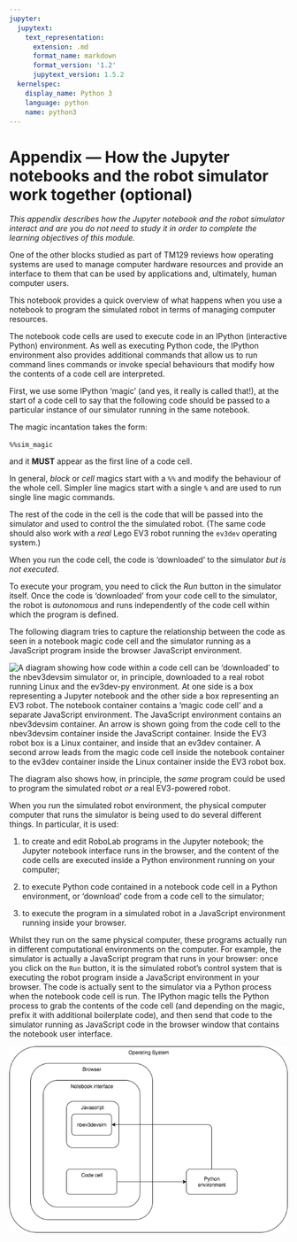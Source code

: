```yaml
---
jupyter:
  jupytext:
    text_representation:
      extension: .md
      format_name: markdown
      format_version: '1.2'
      jupytext_version: 1.5.2
  kernelspec:
    display_name: Python 3
    language: python
    name: python3
---
```


# Appendix — How the Jupyter notebooks and the robot simulator work together (optional)

*This appendix describes how the Jupyter notebook and the robot simulator interact and are you do not need to study it in order to complete the learning objectives of this module.*

One of the other blocks studied as part of TM129 reviews how operating systems are used to manage computer hardware resources and provide an interface to them that can be used by applications and, ultimately, human computer users.

This notebook provides a quick overview of what happens when you use a notebook to program the simulated robot in terms of managing computer resources.

The notebook code cells are used to execute code in an IPython (interactive Python) environment. As well as executing Python code, the IPython environment also provides additional commands that allow us to run command lines commands or invoke special behaviours that modify how the contents of a code cell are interpreted.

First, we use some IPython ‘magic’ (and yes, it really is called that!), at the start of a code cell to say that the following code should be passed to a particular instance of our simulator running in the same notebook.

The magic incantation takes the form:

`%%sim_magic`

and it __MUST__ appear as the first line of a code cell.

In general, *block* or *cell* magics start with a `%%` and modify the behaviour of the whole cell. Simpler line magics start with a single `%` and are used to run single line magic commands.

The rest of the code in the cell is the code that will be passed into the simulator and used to control the the simulated robot. (The same code should also work with a *real* Lego EV3 robot running the `ev3dev` operating system.)

When you run the code cell, the code is ‘downloaded’ to the simulator *but is not executed*.

To execute your program, you need to click the *Run* button in the simulator itself. Once the code is ‘downloaded’ from your code cell to the simulator, the robot is *autonomous* and runs independently of the code cell within which the program is defined.

The following diagram tries to capture the relationship between the code as seen in a notebook magic code cell and the simulator running as a JavaScript program inside the browser JavaScript environment.

![A diagram showing how code within a code cell can be ‘downloaded’ to the nbev3devsim simulator or, in principle, downloaded to a real robot running Linux and the ev3dev-py environment. At one side is a box representing a Jupyter notebook and the other side a box representing an EV3 robot. The notebook container contains a ‘magic code cell’ and a separate JavaScript environment. The JavaScript environment contains an nbev3devsim container. An arrow is shown going from the code cell to the nbev3devsim container inside the JavaScript container. Inside the EV3 robot box is a Linux container, and inside that an ev3dev container. A second arrow leads from the magic code cell inside the notebook container to the ev3dev container inside the Linux container inside the EV3 robot box.](../images/ev3dev-codearchitecture.png)

The diagram also shows how, in principle, the *same* program could be used to program the simulated robot *or* a real EV3-powered robot.


When you run the simulated robot environment, the physical computer computer that runs the simulator is being used to do several different things. In particular, it is used:

1. to create and edit RoboLab programs in the Jupyter notebook; the Jupyter notebook interface runs in the browser, and the content of the code cells are executed inside a Python environment running on your computer;

2. to execute Python code contained in a notebook code cell in a Python environment, or ‘download’ code from a code cell to the simulator;

3. to execute the program in a simulated robot in a JavaScript environment running inside your browser.

Whilst they run on the same physical computer, these programs actually run in different computational environments on the computer. For example, the simulator is actually a JavaScript program that runs in your browser: once you click on the `Run` button, it is the simulated robot’s control system that is executing the robot program inside a JavaScript environment in your browser. The code is actually sent to the simulator via a Python process when the notebook code cell is run. The IPython magic tells the Python process to grab the contents of the code cell (and depending on the magic, prefix it with additional boilerplate code), and then send that code to the simulator running as JavaScript code in the browser window that contains the notebook user interface.

![](../images/ev3-jupyter-arch.png)


